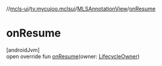 //[mcls-ui](../../../index.md)/[tv.mycujoo.mclsui](../index.md)/[MLSAnnotationView](index.md)/[onResume](on-resume.md)

# onResume

[androidJvm]\
open override fun [onResume](on-resume.md)(owner: [LifecycleOwner](https://developer.android.com/reference/kotlin/androidx/lifecycle/LifecycleOwner.html))
